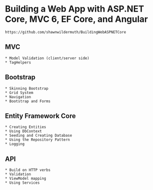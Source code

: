 # Building a Web App with ASP.NET Core, MVC 6, EF Core, and Angular
    https://github.com/shawnwildermuth/BuildingWebASPNETCore

## MVC
    * Model Validation (client/server side)
    * TagHelpers

## Bootstrap
    * Skinning Bootstrap
    * Grid System
    * Navigation
    * Bootstrap and Forms

## Entity Framework Core
    * Creating Entities
    * Using DbContext
    * Seeding and Creating Database
    * Using the Repository Pattern
    * Logging

## API
    * Build on HTTP verbs
    * Validation
    * ViewModel mapping
    * Using Services
